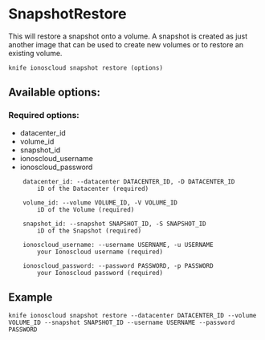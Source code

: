 # SnapshotRestore

This will restore a snapshot onto a volume. A snapshot is created as just another image that can be used to create new volumes or to restore an existing volume.

```text
knife ionoscloud snapshot restore (options)
```

## Available options:

### Required options:

* datacenter\_id
* volume\_id
* snapshot\_id
* ionoscloud\_username
* ionoscloud\_password

```text
    datacenter_id: --datacenter DATACENTER_ID, -D DATACENTER_ID
        iD of the Datacenter (required)

    volume_id: --volume VOLUME_ID, -V VOLUME_ID
        iD of the Volume (required)

    snapshot_id: --snapshot SNAPSHOT_ID, -S SNAPSHOT_ID
        iD of the Snapshot (required)

    ionoscloud_username: --username USERNAME, -u USERNAME
        your Ionoscloud username (required)

    ionoscloud_password: --password PASSWORD, -p PASSWORD
        your Ionoscloud password (required)
```

## Example

```text
knife ionoscloud snapshot restore --datacenter DATACENTER_ID --volume VOLUME_ID --snapshot SNAPSHOT_ID --username USERNAME --password PASSWORD
```

